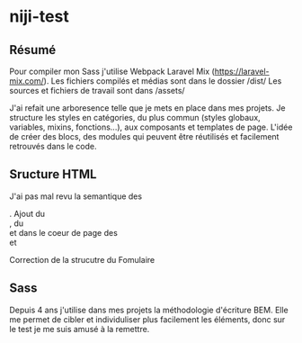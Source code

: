 # niji-test

## Résumé

Pour compiler mon Sass j'utilise Webpack Laravel Mix (https://laravel-mix.com/).
Les fichiers compilés et médias sont dans le dossier /dist/
Les sources et fichiers de travail sont dans /assets/

J'ai refait une arboresence telle que je mets en place dans mes projets.
Je structure les styles en catégories, du plus commun (styles globaux, variables, mixins, fonctions...), aux composants et templates de page.
L'idée de créer des blocs, des modules qui peuvent être réutilisés et facilement retrouvés dans le code.

## Sructure HTML

J'ai pas mal revu la semantique des <div>.
Ajout du <main>, du <footer> et dans le coeur de page des <section> et <articles>

Correction de la strucutre du Fomulaire

## Sass

Depuis 4 ans j'utilise dans mes projets la méthodologie d'écriture BEM.
Elle me permet de cibler et individuliser plus facilement les éléments, donc sur le test je me suis amusé à la remettre.